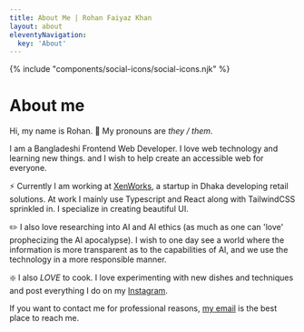 ```yaml
---
title: About Me | Rohan Faiyaz Khan
layout: about
eleventyNavigation:
  key: 'About'
---
```


{% include "components/social-icons/social-icons.njk" %}

# About me

Hi, my name is Rohan. :wave: My pronouns are _they / them_.

I am a Bangladeshi Frontend Web Developer. I love web technology and learning new things. and I wish to help create an accessible web for everyone.

:zap: Currently I am working at [XenWorks](https://xen.works/), a startup in Dhaka developing retail solutions. At work I mainly use Typescript and React along with TailwindCSS sprinkled in. I specialize in creating beautiful UI.

:pencil2: I also love researching into AI and AI ethics (as much as one can 'love' prophecizing the AI apocalypse). I wish to one day see a world where the information is more transparent as to the capabilities of AI, and we use the technology in a more responsible manner.

:sparkle: I also _LOVE_ to cook. I love experimenting with new dishes and techniques and post everything I do on my [Instagram](https://www.instagram.com/rohanroasts/).

If you want to contact me for professional reasons, [my email](mailto:rohankhan170@gmail.com) is the best place to reach me.
